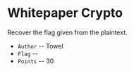 # Whitepaper Crypto
Recover the flag given from the plaintext.

* `Author` -- Towel
* `Flag` -- 
* `Points` -- 30
